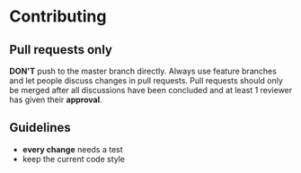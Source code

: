 # Contributing

## Pull requests only

**DON'T** push to the master branch directly. Always use feature branches and let people discuss changes in pull requests.
Pull requests should only be merged after all discussions have been concluded and at least 1 reviewer has given their 
**approval**.

## Guidelines

- **every change** needs a test
- keep the current code style